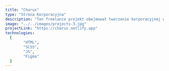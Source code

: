 ```yaml
---
title: "Charus"
type: "Strona Korporacyjna"
description: "Ten freelance projekt obejmował tworzenie korporacyjnej witryny przy użyciu HTML, SCSS i JavaScript. Rozpoczynając od projektu w programie Figma, ścisłą współpracę podjąłem z projektantem, celem wzmocnienia zarówno atrakcyjności wizualnej, jak i funkcjonalności strony. Poza aspektami technicznymi, skuteczna komunikacja odgrywała kluczową rolę, gdy wyjaśniałem niuanse projektu klientowi. Ponadto, podjąłem się zadania przekonania klienta co do konieczności określonych zmian mających na celu optymalizację ogólnej użyteczności strony."
image: "../../images/projects-3.jpg"
projectLink: "https://charus.netlify.app"
technologies:
  [
		"HTML",
		"SCSS",
		"JS",
		"Figma"
  ]
---
```

